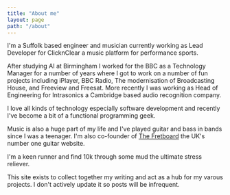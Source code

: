 ```yaml
---
title: "About me"
layout: page
path: "/about"
---
```


I'm a Suffolk based engineer and musician currently working as Lead Developer for ClicknClear a music platform for performance sports.

After studying AI at Birmingham I worked for the BBC as a Technology Manager for a number of years where I got to work on a number of fun projects including iPlayer, BBC Radio, The modernisation of Broadcasting House, and Freeview and Freesat. More recently I was working as Head of Engineering for Intrasonics a Cambridge based audio recognition company.

I love all kinds of technology especially software development and recently I've become a bit of a functional programming geek.

Music is also a huge part of my life and I've played guitar and bass in bands since I was a teenager. I'm also co-founder of [The Fretboard](http://thefretboard.co.uk) the UK's number one guitar website.

I'm a keen runner and find 10k through some mud the ultimate stress reliever.

This site exists to collect together my writing and act as a hub for my varous projects. I don't actively update it so posts will be infrequent.